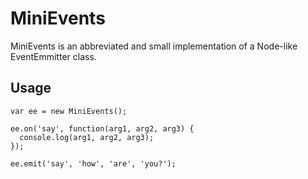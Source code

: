 # MiniEvents

MiniEvents is an abbreviated and small implementation of a Node-like EventEmmitter class.

## Usage

```
var ee = new MiniEvents();

ee.on('say', function(arg1, arg2, arg3) {
  console.log(arg1, arg2, arg3);
});

ee.emit('say', 'how', 'are', 'you?');
```


